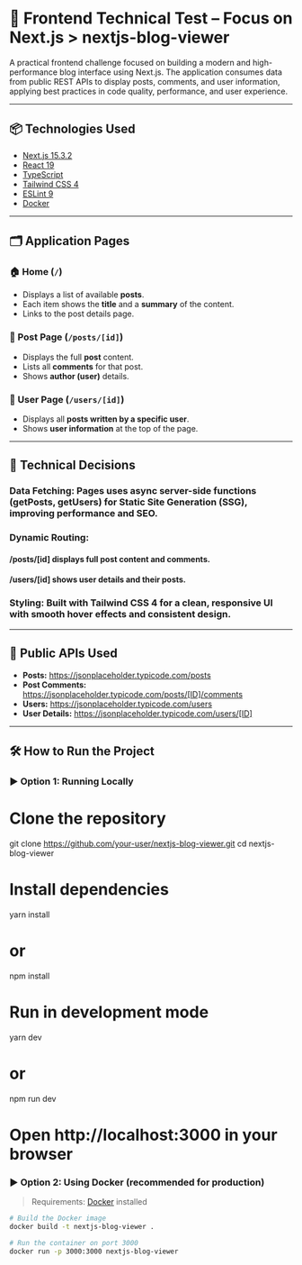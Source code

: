 # 🧪 Frontend Technical Test – Focus on Next.js > nextjs-blog-viewer
A practical frontend challenge focused on building a modern and high-performance blog interface using Next.js. The application consumes data from public REST APIs to display posts, comments, and user information, applying best practices in code quality, performance, and user experience.

---

## 📦 Technologies Used

- [Next.js 15.3.2](https://nextjs.org/)
- [React 19](https://reactjs.org/)
- [TypeScript](https://www.typescriptlang.org/)
- [Tailwind CSS 4](https://tailwindcss.com/)
- [ESLint 9](https://eslint.org/)
- [Docker](https://www.docker.com/)

---

## 🗂️ Application Pages

### 🏠 Home (`/`)
- Displays a list of available **posts**.
- Each item shows the **title** and a **summary** of the content.
- Links to the post details page.

### 📄 Post Page (`/posts/[id]`)
- Displays the full **post** content.
- Lists all **comments** for that post.
- Shows **author (user)** details.

### 👤 User Page (`/users/[id]`)
- Displays all **posts written by a specific user**.
- Shows **user information** at the top of the page.

---

## 🧠 Technical Decisions

### Data Fetching: Pages uses async server-side functions (getPosts, getUsers) for Static Site Generation (SSG), improving performance and SEO.

### Dynamic Routing:

#### /posts/[id] displays full post content and comments.

#### /users/[id] shows user details and their posts.

### Styling: Built with Tailwind CSS 4 for a clean, responsive UI with smooth hover effects and consistent design.

---

## 🔗 Public APIs Used

- **Posts:** https://jsonplaceholder.typicode.com/posts  
- **Post Comments:** https://jsonplaceholder.typicode.com/posts/[ID]/comments  
- **Users:** https://jsonplaceholder.typicode.com/users  
- **User Details:** https://jsonplaceholder.typicode.com/users/[ID]  

---

## 🛠️ How to Run the Project

### ▶️ Option 1: Running Locally

# Clone the repository
git clone https://github.com/your-user/nextjs-blog-viewer.git
cd nextjs-blog-viewer

# Install dependencies
yarn install
# or
npm install

# Run in development mode
yarn dev
# or
npm run dev

# Open http://localhost:3000 in your browser

### ▶️ Option 2: Using Docker (recommended for production)

> Requirements: [Docker](https://www.docker.com/) installed

```bash
# Build the Docker image
docker build -t nextjs-blog-viewer .

# Run the container on port 3000
docker run -p 3000:3000 nextjs-blog-viewer
